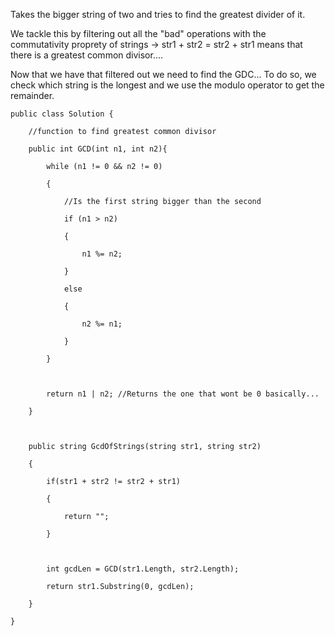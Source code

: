Takes the bigger string of two and tries to find the greatest divider of it.

We tackle this by filtering out all the "bad" operations with the commutativity proprety of strings -> str1 + str2 = str2 + str1 means that there is a greatest common divisor....

Now that we have that filtered out we need to find the GDC...
To do so, we check which string is the longest and we use the modulo operator to get the remainder. 

```
public class Solution {

    //function to find greatest common divisor

    public int GCD(int n1, int n2){

        while (n1 != 0 && n2 != 0)

        {

            //Is the first string bigger than the second

            if (n1 > n2)

            {

                n1 %= n2;

            }

            else

            {

                n2 %= n1;

            }

        }

  

        return n1 | n2; //Returns the one that wont be 0 basically...

    }

  

    public string GcdOfStrings(string str1, string str2)

    {

        if(str1 + str2 != str2 + str1)

        {

            return "";

        }

  

        int gcdLen = GCD(str1.Length, str2.Length);

        return str1.Substring(0, gcdLen);

    }

}

```
